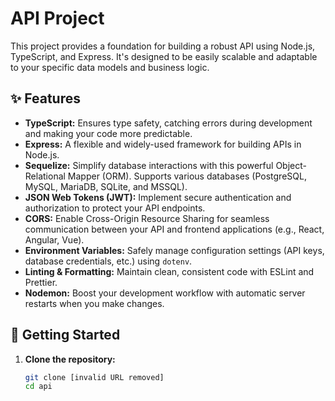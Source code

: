 # API Project

This project provides a foundation for building a robust API using Node.js, TypeScript, and Express. It's designed to be easily scalable and adaptable to your specific data models and business logic.

## ✨ Features

- **TypeScript:**  Ensures type safety, catching errors during development and making your code more predictable.
- **Express:**  A flexible and widely-used framework for building APIs in Node.js.
- **Sequelize:**  Simplify database interactions with this powerful Object-Relational Mapper (ORM). Supports various databases (PostgreSQL, MySQL, MariaDB, SQLite, and MSSQL).
- **JSON Web Tokens (JWT):**  Implement secure authentication and authorization to protect your API endpoints.
- **CORS:**  Enable Cross-Origin Resource Sharing for seamless communication between your API and frontend applications (e.g., React, Angular, Vue).
- **Environment Variables:**  Safely manage configuration settings (API keys, database credentials, etc.) using `dotenv`.
- **Linting & Formatting:**  Maintain clean, consistent code with ESLint and Prettier.
- **Nodemon:**  Boost your development workflow with automatic server restarts when you make changes.

## 🚀 Getting Started

1. **Clone the repository:**

   ```bash
   git clone [invalid URL removed]
   cd api